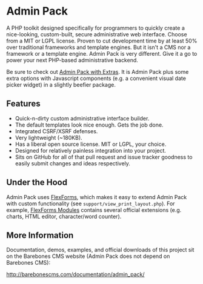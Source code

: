 Admin Pack
==========

A PHP toolkit designed specifically for programmers to quickly create a nice-looking, custom-built, secure administrative web interface.  Choose from a MIT or LGPL license.  Proven to cut development time by at least 50% over traditional frameworks and template engines.  But it isn't a CMS nor a framework or a template engine.  Admin Pack is very different.  Give it a go to power your next PHP-based administrative backend.

Be sure to check out [Admin Pack with Extras](https://github.com/cubiclesoft/admin-pack-with-extras).  It is Admin Pack plus some extra options with Javascript components (e.g. a convenient visual date picker widget) in a slightly beefier package.

Features
--------

* Quick-n-dirty custom administrative interface builder.
* The default templates look nice enough.  Gets the job done.
* Integrated CSRF/XSRF defenses.
* Very lightweight (~180KB).
* Has a liberal open source license.  MIT or LGPL, your choice.
* Designed for relatively painless integration into your project.
* Sits on GitHub for all of that pull request and issue tracker goodness to easily submit changes and ideas respectively.

Under the Hood
--------------

Admin Pack uses [FlexForms](https://github.com/cubiclesoft/php-flexforms), which makes it easy to extend Admin Pack with custom functionality (see `support/view_print_layout.php`).  For example, [FlexForms Modules](https://github.com/cubiclesoft/php-flexform-modules) contains several official extensions (e.g. charts, HTML editor, character/word counter).

More Information
----------------

Documentation, demos, examples, and official downloads of this project sit on the Barebones CMS website (Admin Pack does not depend on Barebones CMS):

http://barebonescms.com/documentation/admin_pack/
